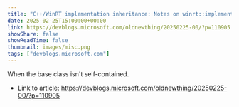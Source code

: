 ```yaml
---
title: "C++/WinRT implementation inheritance: Notes on winrt::implements, part 5"
date: 2025-02-25T15:00:00+00:00
link: https://devblogs.microsoft.com/oldnewthing/20250225-00/?p=110905
showShare: false
showReadTime: false
thumbnail: images/misc.png
tags: ["devblogs.microsoft.com"]
---
```

When the base class isn't self-contained.

- Link to article: https://devblogs.microsoft.com/oldnewthing/20250225-00/?p=110905